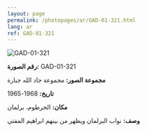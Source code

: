 ```yaml
---
layout: page
permalink: /photopages/ar/GAD-01-321.html
lang: ar
ref: GAD-01-321
---
```


![GAD-01-321](/smallimages/GAD-01-321-600.jpg)

**رقم الصورة:** GAD-01-321

**مجموعة الصور:** مجموعة جاد الله جبارة

**تاريخ:**  1968-1965

**مكان:** الخرطوم، برلمان

**وصف:** نواب البرلمان ويظهر من بينهم ابراهيم المفتي
